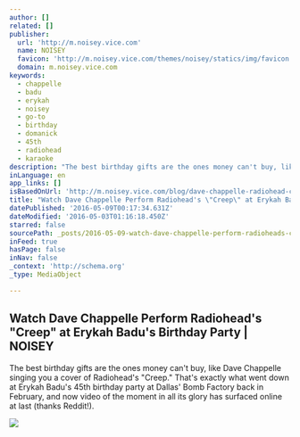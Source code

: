 ```yaml
---
author: []
related: []
publisher:
  url: 'http://m.noisey.vice.com'
  name: NOISEY
  favicon: 'http://m.noisey.vice.com/themes/noisey/statics/img/favicon.ico'
  domain: m.noisey.vice.com
keywords:
  - chappelle
  - badu
  - erykah
  - noisey
  - go-to
  - birthday
  - domanick
  - 45th
  - radiohead
  - karaoke
description: "The best birthday gifts are the ones money can't buy, like Dave Chappelle singing you a cover of Radiohead's \"Creep.\" That's exactly what went down at Erykah Badu's 45th birthday party at Dallas' Bomb Factory back in February, and now video of the moment in all its glory has surfaced online at last (thanks Reddit!)."
inLanguage: en
app_links: []
isBasedOnUrl: 'http://m.noisey.vice.com/blog/dave-chappelle-radiohead-creep-erykah-badu-birthday-party'
title: "Watch Dave Chappelle Perform Radiohead's \"Creep\" at Erykah Badu's Birthday Party | NOISEY"
datePublished: '2016-05-09T00:17:34.631Z'
dateModified: '2016-05-03T01:16:18.450Z'
starred: false
sourcePath: _posts/2016-05-09-watch-dave-chappelle-perform-radioheads-creep-at-erykah-b.md
inFeed: true
hasPage: false
inNav: false
_context: 'http://schema.org'
_type: MediaObject

---
```

<article style=""><h1>Watch Dave Chappelle Perform Radiohead's "Creep" at Erykah Badu's Birthday Party | NOISEY</h1><p>The best birthday gifts are the ones money can't buy, like Dave Chappelle singing you a cover of Radiohead's "Creep." That's exactly what went down at Erykah Badu's 45th birthday party at Dallas' Bomb Factory back in February, and now video of the moment in all its glory has surfaced online at last (thanks Reddit!).</p><img src="http://assets.noisey.com/content-images/article/dave-chappelle-radiohead-creep-erykah-badu-birthday-party/chappelle_vice_970x435.jpg" /></article>